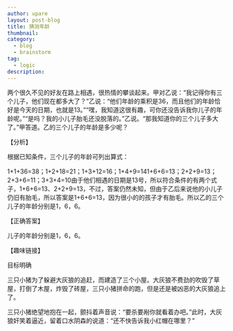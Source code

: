 ```yaml
---
author: upare
layout: post-blog
title: 猜测年龄
thumbnail:
category:
  - blog
  - brainstorm
tag:
  - logic
description: 
---
```

两个很久不见的好友在路上相遇，很热情的攀谈起来。甲对乙说：“我记得你有三个儿子，他们现在都多大了？”乙说：“他们年龄的乘积是36，而且他们的年龄恰好是今天的日期，也就是13。”“嘿，我知道这很有趣，可你还没告诉我你儿子的年龄呢。”“是吗？我的小儿子胎毛还没脱落的。”乙说。“那我知道你的三个儿子多大了。”甲答道。乙的三个儿子的年龄是多少呢？

【分析】

根据已知条件，三个儿子的年龄可列出算式：

1+1+36=38；1+2+18=21；1+3+12=16；1+4+9=141+6+6=13；2+2+9=13；2+3+6=11；3+3+4=10由于他们相遇的日期是13号，所以符合条件的有两个式子，1+6+6=13、2+2+9=13，不过，答案仍然未知，但由于乙后来说他的小儿子仍旧有胎毛，所以答案是1+6+6=13，因为很小的的孩子才有胎毛。所以乙的三个儿子的年龄分别是1，6，6。

【正确答案】

儿子的年龄分别是1，6，6。

【趣味链接】

目标明确

三只小猪为了躲避大灰狼的追赶，而建造了三个小屋。大灰狼不费劲的吹毁了草屋，打倒了木屋，炸毁了砖屋，三只小猪拼命的跑，但是还是被凶恶的大灰狼追上了。

三只小猪绝望地抱在一起，颤抖着声音说：“要杀要剐你就看着办吧。”此时，大灰狼奸笑着逼近，留着口水阴森的说道：“还不快告诉我小红帽在哪里？”